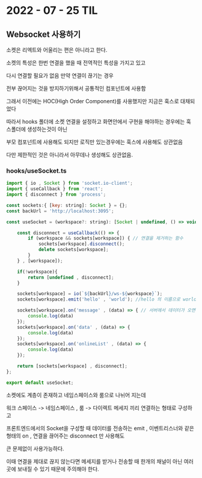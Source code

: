 # 2022 - 07 - 25 TIL

## Websocket 사용하기
소켓은 리엑트와 어울리는 편은 아니라고 한다.<br>
 
소켓의 특성은 한번 연결을 했을 때 전역적인 특성을 가지고 있고<br>

다시 연결할 필요가 없음 만약 연결이 끊기는 경우<br>

전부 끊어지는 것을 방지하기위해서 공통적인 컴포넌트에 사용함<br>

그래서 이전에는 HOC(High Order Component)를 사용했지만 지금은 훅스로 대채되었다<br>

따라서 hooks 폴더에 소켓 연결을 설정하고 화면안에서 구현을 해야하는 경우에는 훅스폴더에 생성하는것이 아닌<br>

부모 컴포넌트에 사용해도 되지만 로직만 있는경우에는 훅스에 사용해도 상관없음<br>

다만 제한적인 것은 아니라서 아무데나 생성해도 상관없음.

### hooks/useSocket.ts
```javascript
import { io , Socket } from 'socket.io-client';
import { useCallback } from 'react';
import { disconnect } from 'process';

const sockets:{ [key: string]: Socket } = {};
const backUrl = 'http://localhost:3095';

const useSocket = (workspace?: string): [Socket | undefined, () => void] => {

    const disconnect = useCallback(() => {
        if (workspace && sockets[workspace]) { // 연결을 제거하는 함수
            sockets[workspace].disconnect();
            delete sockets[workspace];
        }
    } , [workspace]);

    if(!workspace){
        return [undefined , disconnect]; 
    }

    sockets[workspace] = io(`${backUrl}/ws-${workspace}`);
    sockets[workspace].emit('hello' , 'world'); //hello 의 이름으로 world 데이터를 전송함

    sockets[workspace].on('message' , (data) => { // 서버에서 데이터가 오면 이벤트 발생
        console.log(data)
    });
    sockets[workspace].on('data' , (data) => {
        console.log(data)
    });
    sockets[workspace].on('onlineList' , (data) => {
        console.log(data)
    });

    return [sockets[workspace] , disconnect];
};

export default useSocket;
```

소켓에도 계층이 존재하고 네임스페이스와 룸으로 나뉘어 지는데<br>

워크 스페이스 -> 네임스페이스 , 룸 -> 다이렉트 메세지 끼리 연결하는 형태로 구성하고<br>

프론트엔드에서의 Socket을 구성할 때 데이터를 전송하는 emit , 이벤트리스너와 같은 형태의 on , 연결을 끊어주는 disconnect 만 사용해도<br>

큰 문제없이 사용가능하다.<br>

이때 연결을 제대로 끊지 않는다면 메세지를 받거나 전송할 때 한개의 채널이 아닌 여러곳에 보내질 수 있기 때문에 주의해야 한다.